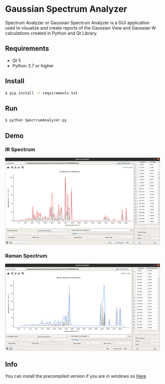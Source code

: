 # Gaussian Spectrum Analyzer
Spectrum Analyzer or Gaussian Spectrum Analyzer is a GUI application used to visualize and create reports of the Gaussian View and Gaussian W calculations created in Python and Qt Library.

## Requirements
 - Qt 5
 - Python 3.7 or higher

## Install
```sh
$ pip install -r requirements.txt
```

## Run
```sh
$ python SpectrumAnalyzer.py
```

## Demo
### IR Spectrum
![screenshot_1](./screenshots/screenshot_1.png)

### Raman Spectrum
![screenshot_1](./screenshots/screenshot_2.png)

## Info
You can install the precompiled version if you are in windows os [Here](https://github.com/moaz-elesawey/gaussian-spectrum-analyzer/releases/tag/v1.0-alpha)